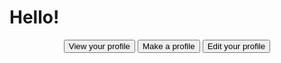# Hello!
<div id="buttons">
<button onclick="viewProfile()">View your profile</button>
<button onclick="makeProfle()">Make a profile</button>
<button onclick="editProfile()">Edit your profile</button>
</div>
<script>
        function redirectToErrorPage() {
      window.location.href = location.origin + '/error';
    }
  async function viewProfile(){
    let response = await fetch('https://blognorte.tk/api/people/', { method: 'GET', headers: {"Accept":"application/json"} });
    let data = await response.json();
    if (data.status == "success"){
      console.log(data);
    }
    else{
      redirectToErrorPage();
    }
  }
</script>

<style>
  #buttons{
    text-align: center;
  }


  </style>



